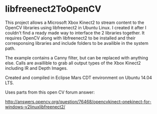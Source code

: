 # libfreenect2ToOpenCV

This project allows a Microsoft Xbox Kinect2 to stream content to the OpenCV libraries using libfreenect2 in Ubuntu Linux.  I created it after I couldn't find a ready made way to interface the 2 libraries together.  It requires OpenCV along with libfreenect2 to be installed and their corresponsing libraries and include folders to be availible in the system path.

The example contains a Canny filter, but can be replaced with anything else.  Calls are availlible to grab all output types of the Xbox Kinect2 including IR and Depth Images.

Created and compiled in Eclipse Mars CDT environment on Ubuntu 14.04 LTS.

Uses parts from this open CV forum answer:

http://answers.opencv.org/question/76468/opencvkinect-onekinect-for-windows-v2linuxlibfreenect2/
